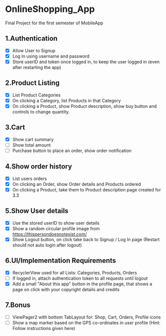 # OnlineShopping_App
Final Project for the first semester of MobileApp

## 1.Authentication
- [x] Allow User to Signup
- [x] Log In using username and password
- [x] Store userID and token once logged in, to keep the user logged in (even after restarting the app)
## 2.Product Listing
- [x] List Product Categories
- [x] On clicking a Category, list Products in that Category
- [x] On clicking a Product, show Product description, show buy button and controls to change quantity.
## 3.Cart
- [x] Show cart summary
- [ ] Show total amount
- [ ] Purchase button to place an order, show order notification
## 4.Show order history
- [x] List users orders
- [x] On clicking an Order, show Order details and Products ordered
- [x] On clicking a Product, take them to Product description page created for 3.3
## 5.Show User details
- [x] Use the stored userID to show user details
- [x] Show a random circular profile image from https://thispersondoesnotexist.com/
- [x] Show Logout button, on click take back to Signup / Log In page (Restart should not auto login after logout)
## 6.UI/Implementation Requirements
- [x] RecyclerView used for all Lists: Categories, Products, Orders
- [ ] If logged in, attach authentication token to all requests until logout
- [x] Add a small "About this app" button in the profile page, that shows a page on click with your copyright details and credits
## 7.Bonus
- [ ] ViewPager2 with bottom TabLayout for: Shop, Cart, Orders, Profile icons
- [ ] Show a map marker based on the GPS co-ordinates in user profile (Hint: Follow instructions given here)